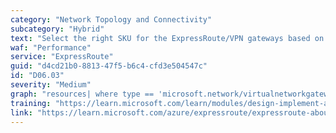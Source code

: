 ```yaml
---
category: "Network Topology and Connectivity"
subcategory: "Hybrid"
text: "Select the right SKU for the ExpressRoute/VPN gateways based on bandwidth and performance requirements."
waf: "Performance"
service: "ExpressRoute"
guid: "d4cd21b0-8813-47f5-b6c4-cfd3e504547c"
id: "D06.03"
severity: "Medium"
graph: "resources| where type == 'microsoft.network/virtualnetworkgateways'| where properties.gatewayType =~ 'vpn' or properties.gatewayType == 'ExpressRoute'| extend SKUName = properties.sku.name, SKUTier = properties.sku.tier, Type = properties.gatewayType| extend compliant = SKUTier !in ('Basic', 'Standard')| project name, id, subscriptionId, resourceGroup, compliant"
training: "https://learn.microsoft.com/learn/modules/design-implement-azure-expressroute/"
link: "https://learn.microsoft.com/azure/expressroute/expressroute-about-virtual-network-gateways?source=recommendations#gwsku"
---
```

